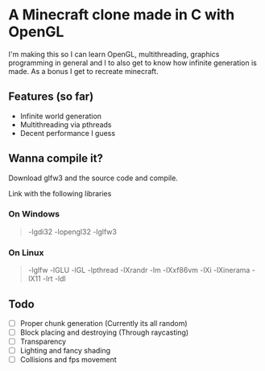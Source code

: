 
# A Minecraft clone made in C with OpenGL

I'm making this so I can learn OpenGL, multithreading, graphics programming in general and I to also get to know how infinite generation is made.
As a bonus I get to recreate minecraft. 

## Features (so far)

 -  Infinite world generation
 -  Multithreading via pthreads 
 -  Decent performance I guess

## Wanna compile it?
   Download glfw3 and the source code and compile.

   Link with the following libraries
   ### On Windows
   > -lgdi32 -lopengl32 -lglfw3 
   ### On Linux
   > -lglfw -lGLU -lGL -lpthread -lXrandr -lm -lXxf86vm -lXi -lXinerama -lX11 -lrt -ldl 


## Todo
   - [ ] Proper chunk generation (Currently its all random)
   - [ ] Block placing and destroying (Through raycasting)
   - [ ] Transparency
   - [ ] Lighting and fancy shading
   - [ ] Collisions and fps movement 

